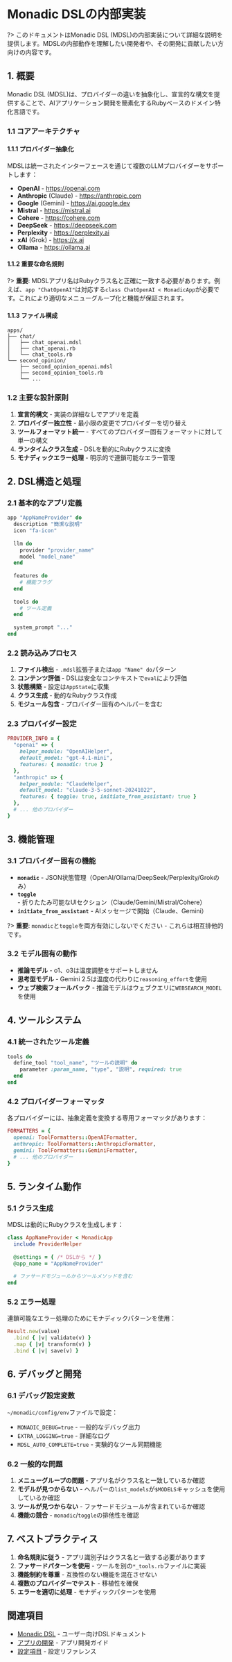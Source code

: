 # Monadic DSLの内部実装

?> このドキュメントはMonadic DSL (MDSL)の内部実装について詳細な説明を提供します。MDSLの内部動作を理解したい開発者や、その開発に貢献したい方向けの内容です。

## 1. 概要

Monadic DSL (MDSL)は、プロバイダーの違いを抽象化し、宣言的な構文を提供することで、AIアプリケーション開発を簡素化するRubyベースのドメイン特化言語です。

### 1.1 コアアーキテクチャ

#### 1.1.1 プロバイダー抽象化
MDSLは統一されたインターフェースを通じて複数のLLMプロバイダーをサポートします：
- **OpenAI** - https://openai.com
- **Anthropic** (Claude) - https://anthropic.com
- **Google** (Gemini) - https://ai.google.dev
- **Mistral** - https://mistral.ai
- **Cohere** - https://cohere.com
- **DeepSeek** - https://deepseek.com
- **Perplexity** - https://perplexity.ai
- **xAI** (Grok) - https://x.ai
- **Ollama** - https://ollama.ai

#### 1.1.2 重要な命名規則
?> **重要**: MDSLアプリ名はRubyクラス名と正確に一致する必要があります。例えば、`app "ChatOpenAI"`は対応する`class ChatOpenAI < MonadicApp`が必要です。これにより適切なメニューグループ化と機能が保証されます。

#### 1.1.3 ファイル構成
```
apps/
├── chat/
│   ├── chat_openai.mdsl
│   ├── chat_openai.rb
│   └── chat_tools.rb
└── second_opinion/
    ├── second_opinion_openai.mdsl
    ├── second_opinion_tools.rb
    └── ...
```

### 1.2 主要な設計原則

1. **宣言的構文** - 実装の詳細なしでアプリを定義
2. **プロバイダー独立性** - 最小限の変更でプロバイダーを切り替え
3. **ツールフォーマット統一** - すべてのプロバイダー固有フォーマットに対して単一の構文
4. **ランタイムクラス生成** - DSLを動的にRubyクラスに変換
5. **モナディックエラー処理** - 明示的で連鎖可能なエラー管理

## 2. DSL構造と処理

### 2.1 基本的なアプリ定義
```ruby
app "AppNameProvider" do
  description "簡潔な説明"
  icon "fa-icon"
  
  llm do
    provider "provider_name"
    model "model_name"
  end
  
  features do
    # 機能フラグ
  end
  
  tools do
    # ツール定義
  end
  
  system_prompt "..."
end
```

### 2.2 読み込みプロセス
1. **ファイル検出** - `.mdsl`拡張子または`app "Name" do`パターン
2. **コンテンツ評価** - DSLは安全なコンテキストで`eval`により評価
3. **状態構築** - 設定は`AppState`に収集
4. **クラス生成** - 動的なRubyクラス作成
5. **モジュール包含** - プロバイダー固有のヘルパーを含む

### 2.3 プロバイダー設定
```ruby
PROVIDER_INFO = {
  "openai" => {
    helper_module: "OpenAIHelper",
    default_model: "gpt-4.1-mini",
    features: { monadic: true }
  },
  "anthropic" => {
    helper_module: "ClaudeHelper", 
    default_model: "claude-3-5-sonnet-20241022",
    features: { toggle: true, initiate_from_assistant: true }
  },
  # ... 他のプロバイダー
}
```

## 3. 機能管理

### 3.1 プロバイダー固有の機能
- **`monadic`** - JSON状態管理（OpenAI/Ollama/DeepSeek/Perplexity/Grokのみ）
- **`toggle`** - 折りたたみ可能なUIセクション（Claude/Gemini/Mistral/Cohere）
- **`initiate_from_assistant`** - AIメッセージで開始（Claude、Gemini）

?> **重要**: `monadic`と`toggle`を両方有効にしないでください - これらは相互排他的です。

### 3.2 モデル固有の動作
- **推論モデル** - o1、o3は温度調整をサポートしません
- **思考型モデル** - Gemini 2.5は温度の代わりに`reasoning_effort`を使用
- **ウェブ検索フォールバック** - 推論モデルはウェブクエリに`WEBSEARCH_MODEL`を使用

## 4. ツールシステム

### 4.1 統一されたツール定義
```ruby
tools do
  define_tool "tool_name", "ツールの説明" do
    parameter :param_name, "type", "説明", required: true
  end
end
```

### 4.2 プロバイダーフォーマッタ
各プロバイダーには、抽象定義を変換する専用フォーマッタがあります：

```ruby
FORMATTERS = {
  openai: ToolFormatters::OpenAIFormatter,
  anthropic: ToolFormatters::AnthropicFormatter,
  gemini: ToolFormatters::GeminiFormatter,
  # ... 他のプロバイダー
}
```

## 5. ランタイム動作

### 5.1 クラス生成
MDSLは動的にRubyクラスを生成します：
```ruby
class AppNameProvider < MonadicApp
  include ProviderHelper
  
  @settings = { /* DSLから */ }
  @app_name = "AppNameProvider"
  
  # ファサードモジュールからツールメソッドを含む
end
```

### 5.2 エラー処理
連鎖可能なエラー処理のためにモナディックパターンを使用：
```ruby
Result.new(value)
  .bind { |v| validate(v) }
  .map { |v| transform(v) }
  .bind { |v| save(v) }
```

## 6. デバッグと開発

### 6.1 デバッグ設定変数
`~/monadic/config/env`ファイルで設定：
- `MONADIC_DEBUG=true` - 一般的なデバッグ出力
- `EXTRA_LOGGING=true` - 詳細なログ
- `MDSL_AUTO_COMPLETE=true` - 実験的なツール同期機能

### 6.2 一般的な問題
1. **メニューグループの問題** - アプリ名がクラス名と一致しているか確認
2. **モデルが見つからない** - ヘルパーの`list_models`が`$MODELS`キャッシュを使用しているか確認
3. **ツールが見つからない** - ファサードモジュールが含まれているか確認
4. **機能の競合** - `monadic`/`toggle`の排他性を確認

## 7. ベストプラクティス

1. **命名規則に従う** - アプリ識別子はクラス名と一致する必要があります
2. **ファサードパターンを使用** - ツールを別の`*_tools.rb`ファイルに実装
3. **機能制約を尊重** - 互換性のない機能を混在させない
4. **複数のプロバイダーでテスト** - 移植性を確保
5. **エラーを適切に処理** - モナディックパターンを使用

## 関連項目

- [Monadic DSL](./monadic_dsl.md) - ユーザー向けDSLドキュメント
- [アプリの開発](./develop_apps.md) - アプリ開発ガイド
- [設定項目](./setting-items.md) - 設定リファレンス
